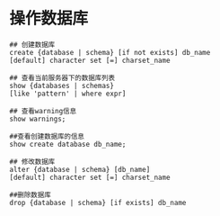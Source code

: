 # 操作数据库
	## 创建数据库
	create {database | schema} [if not exists] db_name
	[default] character set [=] charset_name
	
	## 查看当前服务器下的数据库列表
	show {databases | schemas}
	[like 'pattern' | where expr]
	
	## 查看warning信息
	show warnings;
	
	##查看创建数据库的信息
	show create database db_name;
	
	## 修改数据库
	alter {database | schema} [db_name]
	[default] character set [=] charset_name
	
	##删除数据库
	drop {database | schema} [if exists] db_name
